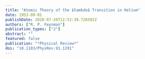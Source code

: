 ```yaml
---
title: "Atomic Theory of the $łambda$ Transition in Helium"
date: 1953-09-01
publishDate: 2020-07-20T12:52:39.726592Z
authors: ["R. P. Feynman"]
publication_types: ["2"]
abstract: ""
featured: false
publication: "*Physical Review*"
doi: "10.1103/PhysRev.91.1291"
---
```


